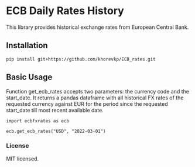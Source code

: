 ECB Daily Rates History
========

This library provides historical exchange rates from European Central Bank.

## Installation

`pip install git+https://github.com/khorevkp/ECB_rates.git`

## Basic Usage

Function get_ecb_rates accepts two parameters: the currency code and the start_date.
It returns a pandas dataframe with all historical FX rates of the requested currency against EUR for the period since the requested start_date till most recent available date.

```
import ecbfxrates as ecb

ecb.get_ecb_rates("USD", "2022-03-01")
```

### License
MIT licensed. 
